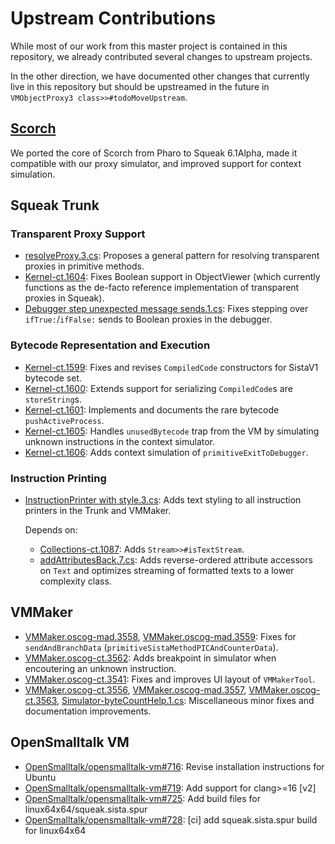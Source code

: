 # Upstream Contributions

While most of our work from this master project is contained in this repository, we already contributed several changes to upstream projects.

In the other direction, we have documented other changes that currently live in this repository but should be upstreamed in the future in `VMObjectProxy3 class>>#todoMoveUpstream`.

## [Scorch](https://github.com/clementbera/Scorch/compare/master...MariusDoe:Scorch:squeak)

We ported the core of Scorch from Pharo to Squeak 6.1Alpha, made it compatible with our proxy simulator, and improved support for context simulation.

## Squeak Trunk

### Transparent Proxy Support

- [resolveProxy.3.cs](https://lists.squeakfoundation.org/archives/list/squeak-dev@lists.squeakfoundation.org/thread/Z7WDON3FBX6YOKRC4SW5NGN4HQXVP73Z/): Proposes a general pattern for resolving transparent proxies in primitive methods.
- [Kernel-ct.1604](https://lists.squeakfoundation.org/archives/list/squeak-dev@lists.squeakfoundation.org/thread/IYVTB52MU4GGZSMBNA4QVAYZR2TBQXEG/): Fixes Boolean support in ObjectViewer (which currently functions as the de-facto reference implementation of transparent proxies in Squeak).
- [Debugger step unexpected message sends.1.cs](https://lists.squeakfoundation.org/archives/list/squeak-dev@lists.squeakfoundation.org/thread/J4AUWCVB3CHYUQIPRAS57WLFU44DL5K4/): Fixes stepping over `ifTrue:`/`ifFalse:` sends to Boolean proxies in the debugger.

### Bytecode Representation and Execution

- [Kernel-ct.1599](https://lists.squeakfoundation.org/archives/list/squeak-dev@lists.squeakfoundation.org/thread/CHOUQNTVPWPGZXJFMNIZYDOSQLXISUOX/): Fixes and revises `CompiledCode` constructors for SistaV1 bytecode set.
- [Kernel-ct.1600](https://lists.squeakfoundation.org/archives/list/squeak-dev@lists.squeakfoundation.org/thread/YS5G3QTV7OJNLL3RR77JOBC7XCWBLKIF/): Extends support for serializing `CompiledCode`s are `storeString`s.
- [Kernel-ct.1601](https://lists.squeakfoundation.org/archives/list/squeak-dev@lists.squeakfoundation.org/thread/E7OWV6PK2ELI7VO4QA6G2XKNYBSCMFTT/): Implements and documents the rare bytecode `pushActiveProcess`.
- [Kernel-ct.1605](https://lists.squeakfoundation.org/archives/list/squeak-dev@lists.squeakfoundation.org/thread/QPXZAHYUT4Q26DHD5TZZ6RDTL7KE3FBZ/): Handles `unusedBytecode` trap from the VM by simulating unknown instructions in the context simulator.
- [Kernel-ct.1606](https://lists.squeakfoundation.org/archives/list/squeak-dev@lists.squeakfoundation.org/thread/E7DHJTI6KNTJKVDXVK3JGPYBSVETPHOP/): Adds context simulation of `primitiveExitToDebugger`.

### Instruction Printing

- [InstructionPrinter with style.3.cs](https://lists.squeakfoundation.org/archives/list/squeak-dev@lists.squeakfoundation.org/thread/DDBGAVASGZW7GAYVXUXOQNOPDTBP4QIP/): Adds text styling to all instruction printers in the Trunk and VMMaker.
  
  Depends on:

  - [Collections-ct.1087](https://lists.squeakfoundation.org/archives/list/squeak-dev@lists.squeakfoundation.org/thread/OGS2WIYUNOL2JJEIPITEP6YF5KXFZTAB/): Adds `Stream>>#isTextStream`.
  - [addAttributesBack.7.cs](https://lists.squeakfoundation.org/archives/list/squeak-dev@lists.squeakfoundation.org/thread/FJUHDHIYGX7YBJ2BP7IZS5FOCMXXSAOE/): Adds reverse-ordered attribute accessors on `Text` and optimizes streaming of formatted texts to a lower complexity class.

## VMMaker

- [VMMaker.oscog-mad.3558](https://lists.squeakfoundation.org/archives/list/vm-dev@lists.squeakfoundation.org/thread/IGSL4G7424627NTKWCJX7GZXQS24FIYW/), [VMMaker.oscog-mad.3559](https://lists.squeakfoundation.org/archives/list/vm-dev@lists.squeakfoundation.org/message/VHD5223GCGKWVVECHSFPNLJESL6T7CLW/): Fixes for `sendAndBranchData` (`primitiveSistaMethodPICAndCounterData`).
- [VMMaker.oscog-ct.3562](https://lists.squeakfoundation.org/archives/list/vm-dev@lists.squeakfoundation.org/thread/YW4FX3PHMQ4CAJXJQLM5LQWXS5PRBSL3/): Adds breakpoint in simulator when encoutering an unknown instruction.
- [VMMaker.oscog-ct.3541](https://lists.squeakfoundation.org/archives/list/vm-dev@lists.squeakfoundation.org/thread/AJU5OP6CNJTJETABOD266VNTVUWBPNXR/): Fixes and improves UI layout of `VMMakerTool`.
- [VMMaker.oscog-ct.3556](https://lists.squeakfoundation.org/archives/list/vm-dev@lists.squeakfoundation.org/thread/6PPA4WILU6SXNMDBWR6GAXL5IOGN6IGC/), [VMMaker.oscog-mad.3557](https://lists.squeakfoundation.org/archives/list/vm-dev@lists.squeakfoundation.org/message/Z65ONKPQGKKLY7JDLSML5CXQJT2EGXGS/), [VMMaker.oscog-ct.3563](https://lists.squeakfoundation.org/archives/list/vm-dev@lists.squeakfoundation.org/thread/YTKOAF4AWJXQP3L3COTL2PLZTL55AQN2/), [Simulator-byteCountHelp.1.cs](https://lists.squeakfoundation.org/archives/list/vm-dev@lists.squeakfoundation.org/thread/ZKAE2YD7T6AJQURQ4GNPQ6DTQX7CRMLS/): Miscellaneous minor fixes and documentation improvements.

## OpenSmalltalk VM

- [OpenSmalltalk/opensmalltalk-vm#716](https://github.com/OpenSmalltalk/opensmalltalk-vm/pull/716): Revise installation instructions for Ubuntu
- [OpenSmalltalk/opensmalltalk-vm#719](https://github.com/OpenSmalltalk/opensmalltalk-vm/pull/719): Add support for clang>=16 \[v2\]
- [OpenSmalltalk/opensmalltalk-vm#725](https://github.com/OpenSmalltalk/opensmalltalk-vm/pull/725): Add build files for linux64x64/squeak.sista.spur 
- [OpenSmalltalk/opensmalltalk-vm#728](https://github.com/OpenSmalltalk/opensmalltalk-vm/pull/728): \[ci\] add squeak.sista.spur build for linux64x64 
